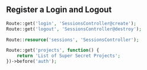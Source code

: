 Register a Login and Logout
---------------------------
```php
Route::get('login', 'SessionsController@create');
Route::get('logout', 'SessionsController@destroy');

Route::resource('sessions', 'SessionsController');

Route::get('projects', function() {
    return 'List of Super Secret Projects';
})->before('auth');
```
